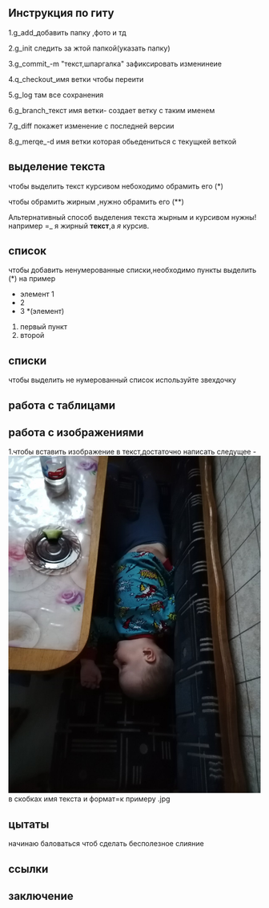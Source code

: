 ## Инструкция по гиту

1.g_add_добавить  папку ,фото и тд

2.g_init следить за жтой папкой(указать папку)

3.g_commit_-m "текст,шпаргалка" зафиксировать изменинеие

4.q_checkout_имя ветки чтобы переити 

5.g_log там все сохранения

6.g_branch_текст имя ветки- создает ветку с таким именем

7.g_diff покажет изменение с последней версии

8.g_merqe_-d имя ветки которая обьедениться с текущкей веткой 
## выделение текста 

чтобы выделить текст курсивом небоходимо обрамить его (*)

чтобы обрамить жирным ,нужно обрамить его (**)

Альтернативный способ выделения текста жырным и курсивом нужны!
например =_  я жирный **текст**,а *я*  курсив.
## список ##

чтобы добавить ненумерованные списки,необходимо пункты выделить (*)
на пример 
* элемент 1
* 2 
* 3
*(элемент)

1. первый пункт
2. второй

## списки ##

чтобы выделить не нумерованный список используйте звехдочку 

## работа с таблицами  ##

## работа с изображениями 
1.чтобы вставить изображение в текст,достаточно написать следущее - ![текст который появиться если фаил не загурзиться](viber_2022-06-20_22-20-13-168.jpg)в скобках имя текста и формат=к примеру .jpg

## цытаты ##

начинаю баловаться чтоб сделать бесполезное слияние

## ссылки

## заключение 